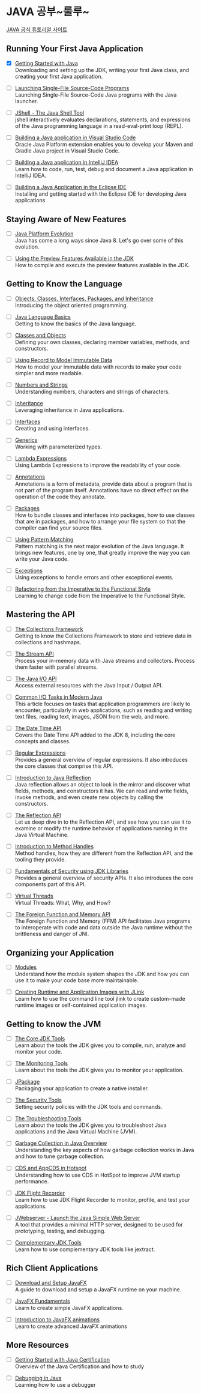 # JAVA 공부~룰루~

[JAVA 공식 튜토리얼 사이트](https://dev.java/learn/)

## Running Your First Java Application

- [x] [Getting Started with Java](https://dev.java/learn/getting-started/)  
       Downloading and setting up the JDK, writing your first Java class, and creating your first Java application.

- [ ] [Launching Single-File Source-Code Programs](https://dev.java/learn/single-file-program/)  
       Launching Single-File Source-Code Java programs with the Java launcher.

- [ ] [JShell - The Java Shell Tool](https://dev.java/learn/jshell-tool/)  
       jshell interactively evaluates declarations, statements, and expressions of the Java programming language in a read-eval-print loop (REPL).

- [ ] [Building a Java application in Visual Studio Code](https://dev.java/learn/vscode-java/)  
       Oracle Java Platform extension enables you to develop your Maven and Gradle Java project in Visual Studio Code.

- [ ] [Building a Java application in IntelliJ IDEA](https://dev.java/learn/intellij-idea/)  
       Learn how to code, run, test, debug and document a Java application in IntelliJ IDEA.

- [ ] [Building a Java Application in the Eclipse IDE](https://dev.java/learn/eclipse/)  
       Installing and getting started with the Eclipse IDE for developing Java applications

## Staying Aware of New Features

- [ ] [Java Platform Evolution](https://dev.java/evolution/)  
       Java has come a long ways since Java 8. Let's go over some of this evolution.

- [ ] [Using the Preview Features Available in the JDK](https://dev.java/learn/new-features/using-preview/)  
       How to compile and execute the preview features available in the JDK.

## Getting to Know the Language

- [ ] [Objects, Classes, Interfaces, Packages, and Inheritance](https://dev.java/learn/oop/)  
       Introducing the object oriented programming.

- [ ] [Java Language Basics](https://dev.java/learn/language-basics/)  
       Getting to know the basics of the Java language.

- [ ] [Classes and Objects](https://dev.java/learn/classes-objects/)  
       Defining your own classes, declaring member variables, methods, and constructors.

- [ ] [Using Record to Model Immutable Data](https://dev.java/learn/records/)  
       How to model your immutable data with records to make your code simpler and more readable.

- [ ] [Numbers and Strings](https://dev.java/learn/numbers-strings/)  
       Understanding numbers, characters and strings of characters.

- [ ] [Inheritance](https://dev.java/learn/inheritance/)  
       Leveraging inheritance in Java applications.

- [ ] [Interfaces](https://dev.java/learn/interfaces/)  
       Creating and using interfaces.

- [ ] [Generics](https://dev.java/learn/generics/)  
       Working with parameterized types.

- [ ] [Lambda Expressions](https://dev.java/learn/lambdas/)  
       Using Lambda Expressions to improve the readability of your code.

- [ ] [Annotations](https://dev.java/learn/annotations/)  
       Annotations is a form of metadata, provide data about a program that is not part of the program itself. Annotations have no direct effect on the operation of the code they annotate.

- [ ] [Packages](https://dev.java/learn/packages/)  
       How to bundle classes and interfaces into packages, how to use classes that are in packages, and how to arrange your file system so that the compiler can find your source files.

- [ ] [Using Pattern Matching](https://dev.java/learn/pattern-matching/)  
       Pattern matching is the next major evolution of the Java language. It brings new features, one by one, that greatly improve the way you can write your Java code.

- [ ] [Exceptions](https://dev.java/learn/exceptions/)  
       Using exceptions to handle errors and other exceptional events.

- [ ] [Refactoring from the Imperative to the Functional Style](https://dev.java/learn/refactoring-to-functional-style/)  
       Learning to change code from the Imperative to the Functional Style.

## Mastering the API

- [ ] [The Collections Framework](https://dev.java/learn/api/collections-framework/)  
       Getting to know the Collections Framework to store and retrieve data in collections and hashmaps.

- [ ] [The Stream API](https://dev.java/learn/api/streams/)  
       Process your in-memory data with Java streams and collectors. Process them faster with parallel streams.

- [ ] [The Java I/O API](https://dev.java/learn/java-io/)  
       Access external resources with the Java Input / Output API.

- [ ] [Common I/O Tasks in Modern Java](https://dev.java/learn/modernio/)  
       This article focuses on tasks that application programmers are likely to encounter, particularly in web applications, such as reading and writing text files, reading text, images, JSON from the web, and more.

- [ ] [The Date Time API](https://dev.java/learn/date-time/)  
       Covers the Date Time API added to the JDK 8, including the core concepts and classes.

- [ ] [Regular Expressions](https://dev.java/learn/regex/)  
       Provides a general overview of regular expressions. It also introduces the core classes that comprise this API.

- [ ] [Introduction to Java Reflection](https://dev.java/learn/introduction_to_java_reflection/)  
       Java reflection allows an object to look in the mirror and discover what fields, methods, and constructors it has. We can read and write fields, invoke methods, and even create new objects by calling the constructors.

- [ ] [The Reflection API](https://dev.java/learn/reflection/)  
       Let us deep dive in to the Reflection API, and see how you can use it to examine or modify the runtime behavior of applications running in the Java Virtual Machine.

- [ ] [Introduction to Method Handles](https://dev.java/learn/introduction_to_method_handles/)  
       Method handles, how they are different from the Reflection API, and the tooling they provide.

- [ ] [Fundamentals of Security using JDK Libraries](https://dev.java/learn/security/)  
       Provides a general overview of security APIs. It also introduces the core components part of this API.

- [ ] [Virtual Threads](https://dev.java/learn/new-features/virtual-threads/)  
       Virtual Threads: What, Why, and How?

- [ ] [The Foreign Function and Memory API](https://dev.java/learn/ffm/)  
       The Foreign Function and Memory (FFM) API facilitates Java programs to interoperate with code and data outside the Java runtime without the brittleness and danger of JNI.

## Organizing your Application

- [ ] [Modules](https://dev.java/learn/modules/)  
       Understand how the module system shapes the JDK and how you can use it to make your code base more maintainable.

- [ ] [Creating Runtime and Application Images with JLink](https://dev.java/learn/jlink/)  
       Learn how to use the command line tool jlink to create custom-made runtime images or self-contained application images.

## Getting to know the JVM

- [ ] [The Core JDK Tools](https://dev.java/learn/jvm/tools/core/)  
       Learn about the tools the JDK gives you to compile, run, analyze and monitor your code.

- [ ] [The Monitoring Tools](https://dev.java/learn/jvm/tools/monitoring/)  
       Learn about the tools the JDK gives you to monitor your application.

- [ ] [JPackage](https://dev.java/learn/jvm/tool/jpackage/)  
       Packaging your application to create a native installer.

- [ ] [The Security Tools](https://dev.java/learn/jvm/tool/security/)  
       Setting security policies with the JDK tools and commands.

- [ ] [The Troubleshooting Tools](https://dev.java/learn/jvm/tool/troubleshooting/)  
       Learn about the tools the JDK gives you to troubleshoot Java applications and the Java Virtual Machine (JVM).

- [ ] [Garbage Collection in Java Overview](https://dev.java/learn/jvm/tool/garbage-collection/)  
       Understanding the key aspects of how garbage collection works in Java and how to tune garbage collection.

- [ ] [CDS and AppCDS in Hotspot](https://dev.java/learn/jvm/cds-appcds/)  
       Understanding how to use CDS in HotSpot to improve JVM startup performance.

- [ ] [JDK Flight Recorder](https://dev.java/learn/jvm/jfr/)  
       Learn how to use JDK Flight Recorder to monitor, profile, and test your applications.

- [ ] [JWebserver - Launch the Java Simple Web Server](https://dev.java/learn/jvm/tool/jwebserver/)  
       A tool that provides a minimal HTTP server, designed to be used for prototyping, testing, and debugging.

- [ ] [Complementary JDK Tools](https://dev.java/learn/jvm/complementary/)  
       Learn how to use complementary JDK tools like jextract.

## Rich Client Applications

- [ ] [Download and Setup JavaFX](https://dev.java/learn/javafx/install/)  
       A guide to download and setup a JavaFX runtime on your machine.

- [ ] [JavaFX Fundamentals](https://dev.java/learn/javafx/)  
       Learn to create simple JavaFX applications.

- [ ] [Introduction to JavaFX animations](https://dev.java/learn/javafx-animations/)  
       Learn to create advanced JavaFX animations

## More Resources

- [ ] [Getting Started with Java Certification](https://dev.java/learn/java-cert-overview/)  
       Overview of the Java Certification and how to study

- [ ] [Debugging in Java](https://dev.java/learn/debugging/)  
       Learning how to use a debugger
